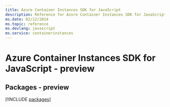 ```yaml
---
title: Azure Container Instances SDK for JavaScript
description: Reference for Azure Container Instances SDK for JavaScript
ms.date: 02/12/2024
ms.topic: reference
ms.devlang: javascript
ms.service: containerinstances
---
```

# Azure Container Instances SDK for JavaScript - preview
## Packages - preview
[!INCLUDE [packages](container-instances-index.md)]